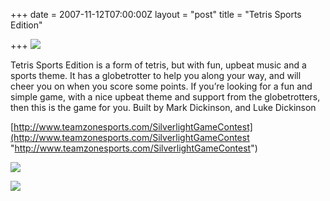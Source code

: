 +++
date = 2007-11-12T07:00:00Z
layout = "post"
title = "Tetris Sports Edition"

+++
![](https://d3efwhw5kd1q0b.cloudfront.net/Media/tetris-sports-edition-title2.png)

Tetris Sports Edition is a form of tetris, but with fun, upbeat music and a sports theme. It has a globetrotter to help you along your way, and will cheer you on when you score some points. If you’re looking for a fun and simple game, with a nice upbeat theme and support from the globetrotters, then this is the game for you. Built by Mark Dickinson, and Luke Dickinson

[http://www.teamzonesports.com/SilverlightGameContest](http://www.teamzonesports.com/SilverlightGameContest "http://www.teamzonesports.com/SilverlightGameContest")

![](https://d3efwhw5kd1q0b.cloudfront.net/Media/tetris-sports-edition-titlepage.png)

![](https://d3efwhw5kd1q0b.cloudfront.net/Media/tetris-sports-edition.png)